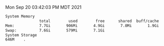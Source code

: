 Mon Sep 20 03:42:03 PM MDT 2021
```bash
System Memory
               total        used        free      shared  buff/cache   available
Mem:           7.7Gi       906Mi       4.9Gi       7.0Mi       1.9Gi       6.5Gi
Swap:          7.6Gi       579Mi       7.1Gi
System Storage
646M	.
```
